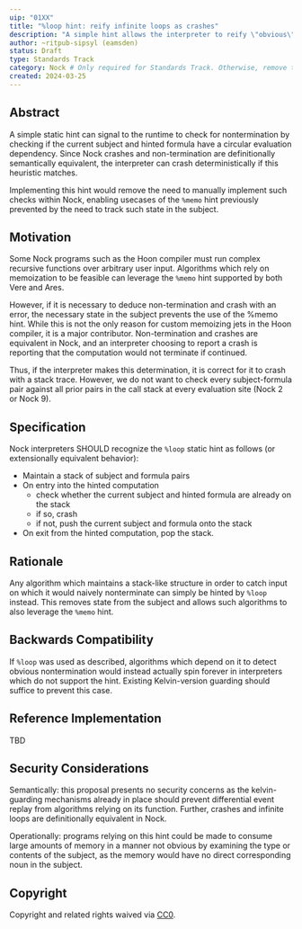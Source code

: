 ```yaml
---
uip: "01XX"
title: "%loop hint: reify infinite loops as crashes"
description: "A simple hint allows the interpreter to reify \"obvious\" non-terminating loops as Nock crashes."
author: ~ritpub-sipsyl (eamsden) 
status: Draft
type: Standards Track
category: Nock # Only required for Standards Track. Otherwise, remove this field.
created: 2024-03-25
---
```


## Abstract

A simple static hint can signal to the runtime to check for nontermination by checking if the current subject and hinted formula have a circular evaluation dependency. Since Nock crashes and non-termination are definitionally semantically equivalent, the interpreter can crash deterministically if this heuristic matches. 

Implementing this hint would remove the need to manually implement such checks within Nock, enabling usecases of the `%memo` hint previously prevented by the need to track such state in the subject.

## Motivation

Some Nock programs such as the Hoon compiler must run complex recursive functions over arbitrary user input. Algorithms which rely on memoization to be feasible can leverage the `%memo` hint supported by both Vere and Ares.

However, if it is necessary to deduce non-termination and crash with an error, the necessary state in the subject prevents the use of the %memo hint. While this is not the only reason for custom memoizing jets in the Hoon compiler, it is a major contributor. Non-termination and crashes are equivalent in Nock, and an interpreter choosing to report a crash is reporting that the computation would not terminate if continued.

Thus, if the interpreter makes this determination, it is correct for it to crash with a stack trace. However, we do not want to check every subject-formula pair against all prior pairs in the call stack at every evaluation site (Nock 2 or Nock 9).

## Specification

Nock interpreters SHOULD recognize the `%loop` static hint as follows (or extensionally equivalent behavior):

- Maintain a stack of subject and formula pairs
- On entry into the hinted computation
  - check whether the current subject and hinted formula are already on the stack
  - if so, crash
  - if not, push the current subject and formula onto the stack
- On exit from the hinted computation, pop the stack.


## Rationale

Any algorithm which maintains a stack-like structure in order to catch input on which it would naively nonterminate can simply be hinted by `%loop` instead. This removes state from the subject and allows such algorithms to also leverage the `%memo` hint.

## Backwards Compatibility

If `%loop` was used as described, algorithms which depend on it to detect obvious nontermination would instead actually spin forever in interpreters which do not support the hint. Existing Kelvin-version guarding should suffice to prevent this case.

## Reference Implementation

TBD

## Security Considerations

Semantically: this proposal presents no security concerns as the kelvin-guarding mechanisms already in place should prevent differential event replay from algorithms relying on its function. Further, crashes and infinite loops are definitionally equivalent in Nock.

Operationally: programs relying on this hint could be made to consume large amounts of memory in a manner not obvious by examining the type or contents of the subject, as the memory would have no direct corresponding noun in the subject.

## Copyright

Copyright and related rights waived via [CC0](../LICENSE.md).
